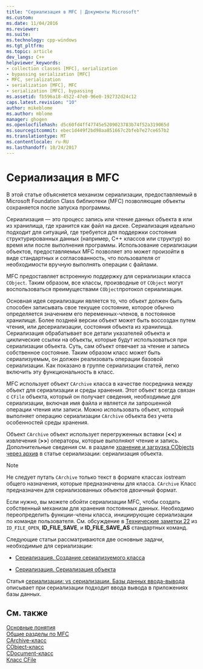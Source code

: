 ```yaml
---
title: "Сериализация в MFC | Документы Microsoft"
ms.custom: 
ms.date: 11/04/2016
ms.reviewer: 
ms.suite: 
ms.technology: cpp-windows
ms.tgt_pltfrm: 
ms.topic: article
dev_langs: C++
helpviewer_keywords:
- collection classes [MFC], serialization
- bypassing serialization [MFC]
- MFC, serialization
- serialization [MFC], MFC
- serialization [MFC], bypassing
ms.assetid: fb596a18-4522-47e0-96e0-192732d24c12
caps.latest.revision: "10"
author: mikeblome
ms.author: mblome
manager: ghogen
ms.openlocfilehash: d5c60fd4ff47745e5209023783b74f52a319065d
ms.sourcegitcommit: ebec1d449f2bd98aa851667c2bfeb7e27ce657b2
ms.translationtype: MT
ms.contentlocale: ru-RU
ms.lasthandoff: 10/24/2017
---
```

# <a name="serialization-in-mfc"></a>Сериализация в MFC
В этой статье объясняется механизм сериализации, предоставляемый в Microsoft Foundation Class библиотеки (MFC) позволяющие объекты сохраняется после запуска программы.  
  
 Сериализация — это процесс запись или чтение данных объекта в или из хранилища, где хранится как файл на диске. Сериализация идеально подходит для ситуаций, где требуется для поддержки состояния структурированных данных (например, C++ классов или структур) во время или после выполнения программы. Использование сериализации объектов, предоставляемых MFC позволяет это может произойти в виде стандартных и согласованность, что пользователя от необходимости вручную выполнять операции с файлами.  
  
 MFC предоставляет встроенную поддержку для сериализации класса `CObject`. Таким образом, все классы, производные от `CObject` могут воспользоваться преимуществами `CObject`протокол сериализации.  
  
 Основная идея сериализации является то, что объект должен быть способен записывать свое текущее состояние, которое обычно определяется значением его переменных-членов, в постоянное хранилище. Более поздней версии объект может быть воссоздан путем чтения, или десериализации, состояния объекта из хранилища. Сериализация обрабатывает все детали указателей объекта и циклические ссылки на объекты, которые будут использоваться при сериализации объекта. Суть, сам объект отвечает за чтение и запись собственное состояние. Таким образом класс может быть сериализуемым, он должен реализовать операции базовой сериализации. Как показано в группе сериализации статей, легко включить эту функциональность в класс.  
  
 MFC использует объект `CArchive` класса в качестве посредника между объект для сериализации и среды хранения. Этот объект всегда связан с `CFile` объекта, который он получает сведения, необходимые для сериализации, включая имя файла и является ли запрошенной операции чтения или записи. Можно использовать объект, который выполняет операцию сериализации `CArchive` объекта без учета особенностей среды хранения.  
  
 Объект `CArchive` объект использует перегруженных вставки (**<\<**) и извлечения (**>>**) операторы, которые выполняют чтение и запись. Дополнительные сведения см. в разделе [хранение и загрузка CObjects через архив](../mfc/storing-and-loading-cobjects-via-an-archive.md) в статье сериализации: сериализация объекта.  
  
> [!NOTE]
>  Не следует путать `CArchive` только текст в формате классах iostream общего назначения, которые предназначены для класса. `CArchive` Класс предназначен для сериализованных объектов двоичный формат.  
  
 Если нужно, вы можете обойти сериализации MFC, чтобы создать собственный механизм для хранения постоянных данных. Необходимо переопределить функции-члены класса, инициирующие сериализации по команде пользователя. См. обсуждение в [Технические заметки 22](../mfc/tn022-standard-commands-implementation.md) из `ID_FILE_OPEN`, **ID_FILE_SAVE**, и **ID_FILE_SAVE_AS** стандартных команд.  
  
 Следующие статьи рассматриваются две основные задачи, необходимые для сериализации:  
  
-   [Сериализация. Создание сериализуемого класса](../mfc/serialization-making-a-serializable-class.md)  
  
-   [Сериализация. Сериализация объекта](../mfc/serialization-serializing-an-object.md)  
  
 Статья [сериализации: vs сериализации. Базы данных ввода-вывода](../mfc/serialization-serialization-vs-database-input-output.md) описывает при сериализации подходит ввода вывода в приложениях базы данных.  
  
## <a name="see-also"></a>См. также  
 [Основные понятия](../mfc/mfc-concepts.md)   
 [Общие разделы по MFC](../mfc/general-mfc-topics.md)   
 [CArchive-класс](../mfc/reference/carchive-class.md)   
 [CObject-класс](../mfc/reference/cobject-class.md)   
 [CDocument-класс](../mfc/reference/cdocument-class.md)   
 [Класс CFile](../mfc/reference/cfile-class.md)
